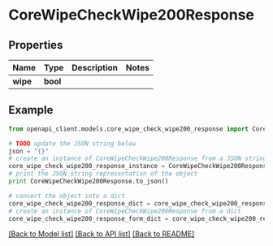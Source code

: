 # CoreWipeCheckWipe200Response


## Properties
Name | Type | Description | Notes
------------ | ------------- | ------------- | -------------
**wipe** | **bool** |  | 

## Example

```python
from openapi_client.models.core_wipe_check_wipe200_response import CoreWipeCheckWipe200Response

# TODO update the JSON string below
json = "{}"
# create an instance of CoreWipeCheckWipe200Response from a JSON string
core_wipe_check_wipe200_response_instance = CoreWipeCheckWipe200Response.from_json(json)
# print the JSON string representation of the object
print CoreWipeCheckWipe200Response.to_json()

# convert the object into a dict
core_wipe_check_wipe200_response_dict = core_wipe_check_wipe200_response_instance.to_dict()
# create an instance of CoreWipeCheckWipe200Response from a dict
core_wipe_check_wipe200_response_form_dict = core_wipe_check_wipe200_response.from_dict(core_wipe_check_wipe200_response_dict)
```
[[Back to Model list]](../README.md#documentation-for-models) [[Back to API list]](../README.md#documentation-for-api-endpoints) [[Back to README]](../README.md)


